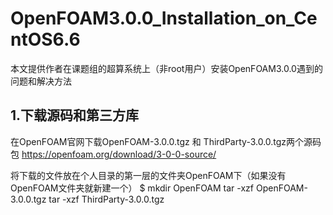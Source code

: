 # OpenFOAM3.0.0_Installation_on_CentOS6.6
本文提供作者在课题组的超算系统上（非root用户）安装OpenFOAM3.0.0遇到的问题和解决方法

## 1.下载源码和第三方库
在OpenFOAM官网下载OpenFOAM-3.0.0.tgz 和 ThirdParty-3.0.0.tgz两个源码包 
https://openfoam.org/download/3-0-0-source/ 

将下载的文件放在个人目录的第一层的文件夹OpenFOAM下（如果没有OpenFOAM文件夹就新建一个）
  $ mkdir OpenFOAM 
tar -xzf OpenFOAM-3.0.0.tgz 
tar -xzf ThirdParty-3.0.0.tgz
